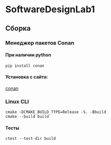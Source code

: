 # SoftwareDesignLab1
## Сборка
### Менеджер пакетов Conan
#### При наличии python
```
pip install conan
```
#### Установка с сайта:


[conan](https://conan.io/downloads.html)

### Linux CLI

```
cmake -DCMAKE_BUILD_TYPE=Release -S. -Bbuild
cmake --build build
```

#### Тесты

```
ctest --test-dir build 
```

